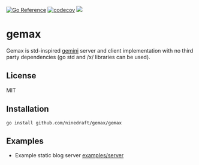 [![Go Reference](https://pkg.go.dev/badge/github.com/ninedraft/gemax.svg)](https://pkg.go.dev/github.com/ninedraft/gemax)
[![codecov](https://codecov.io/gh/ninedraft/gemax/branch/master/graph/badge.svg?token=OLTGY3CWZX)](https://codecov.io/gh/ninedraft/gemax)
[![](https://goreportcard.com/badge/github.com/ninedraft/gemax)](https://goreportcard.com/report/github.com/ninedraft/gemax)

# gemax

Gemax is std-inspired [gemini](https://gemini.circumlunar.space/docs/specification.html) server and client implementation with no third party dependencies (go std and /x/ libraries can be used).

## License

MIT

## Installation

`go install github.com/ninedraft/gemax/gemax`

## Examples

- Example static blog server [examples/server](examples/server)
